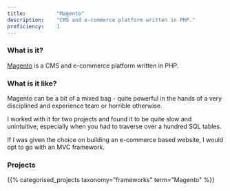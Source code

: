 ```yaml
---
title: 			"Magento"
description: 	"CMS and e-commerce platform written in PHP."
proficiency:	1
---
```


### What is it?
[Magento](https://magento.com/) is a CMS and e-commerce platform written in PHP.

### What is it like?
Magento can be a bit of a mixed bag - quite powerful in the hands of a very disciplined and experience team or horrible otherwise.

I worked with it for two projects and found it to be quite slow and unintuitive, especially when you had to traverse over a hundred SQL tables.

If I was given the choice on building an e-commerce based website, I would opt to go with an MVC framework.

### Projects
{{% categorised_projects taxonomy="frameworks" term="Magento" %}}